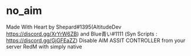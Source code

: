 # no_aim
Made With Heart by Shepard#1395(AltitudeDev https://discord.gg/XrYrW6ZB) and Blue青い#1111 (Syn Scripts : https://discord.gg/GjGFEaZZ)
Disable AIM ASSIT CONTROLLER from your server RedM with simply native
